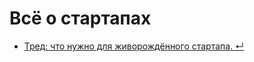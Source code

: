 # Всё о стартапах
- [Тред: что нужно для живорождённого стартапа. ↵](https://mobile.twitter.com/sherer_pro/status/1427256803033812994)
